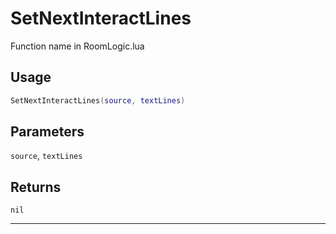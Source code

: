 # SetNextInteractLines
Function name in RoomLogic.lua
## Usage
```lua
SetNextInteractLines(source, textLines)
```
## Parameters
`source`, `textLines`
## Returns
`nil`

---
